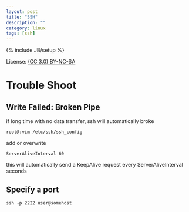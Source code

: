 ```yaml
---
layout: post
title: "SSH"
description: ""
category: linux
tags: [ssh]
---
```

{% include JB/setup %}

License: [(CC 3.0) BY-NC-SA](http://creativecommons.org/licenses/by-nc-sa/3.0/)

# Trouble Shoot
## Write Failed: Broken Pipe
if long time with no data transfer, ssh will automatically broke

    root@:vim /etc/ssh/ssh_config

add or overwrite

    ServerAliveInterval 60

this will automatically send a KeepAlive request every ServerAliveInterval seconds

## Specify a port

    ssh -p 2222 user@somehost

